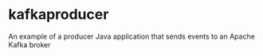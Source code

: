 # kafkaproducer
An example of a producer Java application that sends events to an Apache Kafka broker
